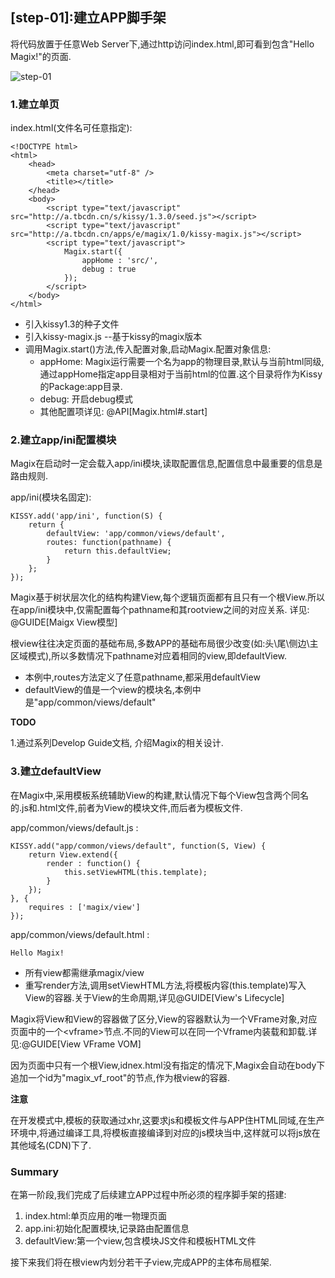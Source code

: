## [step-01]:建立APP脚手架

将代码放置于任意Web Server下,通过http访问index.html,即可看到包含"Hello Magix!"的页面.

![step-01](http://gtms03.alicdn.com/tps/i3/T1bUOvFo4XXXa_Izjg-1030-564.png)

### 1.建立单页

index.html(文件名可任意指定):

```
<!DOCTYPE html>
<html>
	<head>
		<meta charset="utf-8" />
		<title></title>
	</head>
	<body>
		<script type="text/javascript" src="http://a.tbcdn.cn/s/kissy/1.3.0/seed.js"></script>
		<script type="text/javascript" src="http://a.tbcdn.cn/apps/e/magix/1.0/kissy-magix.js"></script>
		<script type="text/javascript">
			Magix.start({
				appHome : 'src/',
				debug : true
			});
		</script>
	</body>
</html>
```
* 引入kissy1.3的种子文件
* 引入kissy-magix.js --基于kissy的magix版本
* 调用Magix.start()方法,传入配置对象,启动Magix.配置对象信息:
  * appHome: Magix运行需要一个名为app的物理目录,默认与当前html同级,通过appHome指定app目录相对于当前html的位置.这个目录将作为Kissy的Package:app目录.
  * debug: 开启debug模式
  * 其他配置项详见: @API[Magix.html#.start]

  

### 2.建立app/ini配置模块
Magix在启动时一定会载入app/ini模块,读取配置信息,配置信息中最重要的信息是路由规则.

app/ini(模块名固定):

```
KISSY.add('app/ini', function(S) {
    return {
        defaultView: 'app/common/views/default',
        routes: function(pathname) {
            return this.defaultView;
        }
    };
});
```
Magix基于树状层次化的结构构建View,每个逻辑页面都有且只有一个根View.所以在app/ini模块中,仅需配置每个pathname和其rootview之间的对应关系. 详见: @GUIDE[Maigx View模型]

根view往往决定页面的基础布局,多数APP的基础布局很少改变(如:头\尾\侧边\主区域模式),所以多数情况下pathname对应着相同的view,即defaultView.

* 本例中,routes方法定义了任意pathname,都采用defaultView
* defaultView的值是一个view的模块名,本例中是"app/common/views/default"

**TODO**

1.通过系列Develop Guide文档, 介绍Magix的相关设计.



### 3.建立defaultView 
在Magix中,采用模板系统辅助View的构建,默认情况下每个View包含两个同名的.js和.html文件,前者为View的模块文件,而后者为模板文件.

app/common/views/default.js : 

```
KISSY.add("app/common/views/default", function(S, View) {
	return View.extend({
		render : function() {
			this.setViewHTML(this.template);
		}
	});
}, {
	requires : ['magix/view']
});
```

app/common/views/default.html : 

```
Hello Magix!
```

* 所有view都需继承magix/view
* 重写render方法,调用setViewHTML方法,将模板内容(this.template)写入View的容器.关于View的生命周期,详见@GUIDE[View's Lifecycle]

Magix将View和View的容器做了区分,View的容器默认为一个VFrame对象,对应页面中的一个&lt;vframe&gt;节点.不同的View可以在同一个Vframe内装载和卸载.详见:@GUIDE[View VFrame VOM]

因为页面中只有一个根View,idnex.html没有指定的情况下,Magix会自动在body下追加一个id为"magix_vf_root"的节点,作为根view的容器.

**注意**

在开发模式中,模板的获取通过xhr,这要求js和模板文件与APP住HTML同域,在生产环境中,将通过编译工具,将模板直接编译到对应的js模块当中,这样就可以将js放在其他域名(CDN)下了.



### Summary
在第一阶段,我们完成了后续建立APP过程中所必须的程序脚手架的搭建:

1. index.html:单页应用的唯一物理页面
2. app.ini:初始化配置模块,记录路由配置信息
3. defaultView:第一个view,包含模块JS文件和模板HTML文件

接下来我们将在根view内划分若干子view,完成APP的主体布局框架.

